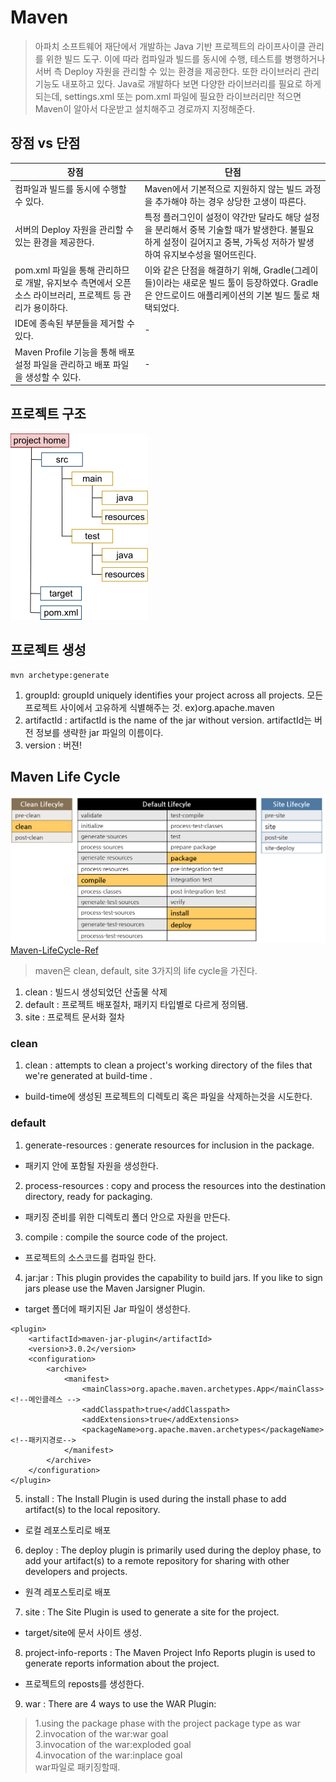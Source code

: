 # Maven
> 아파치 소프트웨어 재단에서 개발하는 Java 기반 프로젝트의 라이프사이클 관리를 위한 빌드 도구. 이에 따라 컴파일과 빌드를 동시에 수행, 테스트를 병행하거나 서버 측 Deploy 자원을 관리할 수 있는 환경을 제공한다. 또한 라이브러리 관리 기능도 내포하고 있다. Java로 개발하다 보면 다양한 라이브러리를 필요로 하게 되는데, settings.xml 또는 pom.xml 파일에 필요한 라이브러리만 적으면 Maven이 알아서 다운받고 설치해주고 경로까지 지정해준다.  

## 장점 vs 단점
장점|단점
-----|-----
컴파일과 빌드를 동시에 수행할 수 있다.|Maven에서 기본적으로 지원하지 않는 빌드 과정을 추가해야 하는 경우 상당한 고생이 따른다.
서버의 Deploy 자원을 관리할 수 있는 환경을 제공한다.|특정 플러그인이 설정이 약간만 달라도 해당 설정을 분리해서 중복 기술할 때가 발생한다. 불필요하게 설정이 길어지고 중복, 가독성 저하가 발생하여 유지보수성을 떨어뜨린다.
pom.xml 파일을 통해 관리하므로 개발, 유지보수 측면에서 오픈소스 라이브러리, 프로젝트 등 관리가 용이하다.|이와 같은 단점을 해결하기 위해, Gradle(그레이들)이라는 새로운 빌드 툴이 등장하였다. Gradle은 안드로이드 애플리케이션의 기본 빌드 툴로 채택되었다.
IDE에 종속된 부분들을 제거할 수 있다.|-
Maven Profile 기능을 통해 배포 설정 파일을 관리하고 배포 파일을 생성할 수 있다.|-

## 프로젝트 구조
![maven_struct](./maven_struct.png)

## 프로젝트 생성
```
mvn archetype:generate
```

1. groupId:  groupId uniquely identifies your project across all projects. 모든 프로젝트 사이에서 고유하게 식별해주는 것.  ex)org.apache.maven   
2. artifactId : artifactId is the name of the jar without version. artifactId는 버전 정보를 생략한 jar 파일의 이름이다.
3. version : 버젼!

## Maven Life Cycle
![MavenLifecycle](./MavenLifecycle.png)  
[Maven-LifeCycle-Ref](https://maven.apache.org/guides/introduction/introduction-to-the-lifecycle.html#Lifecycle_Reference)
> maven은 clean, default, site 3가지의 life cycle을 가진다.  

1. clean : 빌드시 생성되었던 산출물 삭제
2. default : 프로젝트 배포절차, 패키지 타입별로 다르게 정의됌.
3. site : 프로젝트 문서화 절차

### clean

1. clean :  attempts to clean a project's working directory of the files that we're generated at build-time .
- build-time에 생성된 프로젝트의 디렉토리 혹은 파일을 삭제하는것을 시도한다.

### default

1. generate-resources : generate resources for inclusion in the package.
- 패키지 안에 포함될 자원을 생성한다.

2. process-resources : copy and process the resources into the destination directory, ready for packaging.
- 패키징 준비를 위한 디렉토리 폴더 안으로 자원을 만든다.

3. compile : compile the source code of the project.
- 프로젝트의 소스코드를 컴파일 한다.

4. jar:jar : This plugin provides the capability to build jars. If you like to sign jars please use the Maven Jarsigner Plugin.
- target 폴더에 패키지된 Jar 파일이 생성한다.
```
<plugin>
    <artifactId>maven-jar-plugin</artifactId>
    <version>3.0.2</version>
    <configuration>
        <archive>
            <manifest>
                <mainClass>org.apache.maven.archetypes.App</mainClass><!--메인클레스 -->
                <addClasspath>true</addClasspath>
                <addExtensions>true</addExtensions>
                <packageName>org.apache.maven.archetypes</packageName><!--패키지경로-->
            </manifest>
        </archive>
    </configuration>
</plugin>
```
  
5. install : The Install Plugin is used during the install phase to add artifact(s) to the local repository.
- 로컬 레포스토리로 배포

6. deploy : The deploy plugin is primarily used during the deploy phase, to add your artifact(s) to a remote repository for sharing with other developers and projects. 
- 원격 레포스토리로 배포

7. site : The Site Plugin is used to generate a site for the project. 
- target/site에 문서 사이트 생성.

8. project-info-reports : The Maven Project Info Reports plugin is used to generate reports information about the project.
- 프로젝트의 reposts를 생성한다.

9. war : There are 4 ways to use the WAR Plugin:
> 1.using the package phase with the project package type as war  
> 2.invocation of the war:war goal  
> 3.invocation of the war:exploded goal  
> 4.invocation of the war:inplace goal  
> war파일로 패키징할때.
